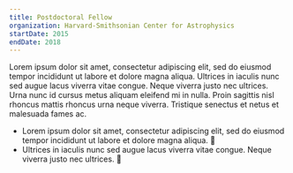 ```yaml
---
title: Postdoctoral Fellow
organization: Harvard-Smithsonian Center for Astrophysics
startDate: 2015
endDate: 2018
---
```


Lorem ipsum dolor sit amet, consectetur adipiscing elit, sed do eiusmod tempor incididunt ut labore et dolore magna aliqua. Ultrices in iaculis nunc sed augue lacus viverra vitae congue. Neque viverra justo nec ultrices. Urna nunc id cursus metus aliquam eleifend mi in nulla. Proin sagittis nisl rhoncus mattis rhoncus urna neque viverra. Tristique senectus et netus et malesuada fames ac.

- Lorem ipsum dolor sit amet, consectetur adipiscing elit, sed do eiusmod tempor incididunt ut labore et dolore magna aliqua. 🎉
- Ultrices in iaculis nunc sed augue lacus viverra vitae congue. Neque viverra justo nec ultrices. 🎉
